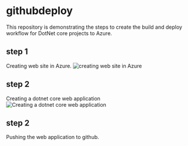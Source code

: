 # githubdeploy
This repository is demonstrating the steps to create the build and deploy workflow for DotNet core projects to Azure.
## step 1
Creating web site in Azure.
![creating web site in Azure](https://github.com/mkokabi/githubdeploy/images/image1.png)

## step 2
Creating a dotnet core web application
![Creating a dotnet core web application](https://github/mkokabi/githubdeploy/images/image2.png)

## step 2
Pushing the web application to github.

